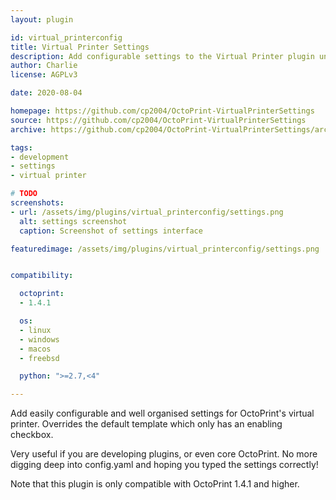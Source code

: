 ```yaml
---
layout: plugin

id: virtual_printerconfig
title: Virtual Printer Settings
description: Add configurable settings to the Virtual Printer plugin under OctoPrint's settings
author: Charlie
license: AGPLv3

date: 2020-08-04

homepage: https://github.com/cp2004/OctoPrint-VirtualPrinterSettings
source: https://github.com/cp2004/OctoPrint-VirtualPrinterSettings
archive: https://github.com/cp2004/OctoPrint-VirtualPrinterSettings/archive/master.zip

tags:
- development
- settings
- virtual printer

# TODO
screenshots:
- url: /assets/img/plugins/virtual_printerconfig/settings.png
  alt: settings screenshot
  caption: Screenshot of settings interface

featuredimage: /assets/img/plugins/virtual_printerconfig/settings.png


compatibility:

  octoprint:
  - 1.4.1

  os:
  - linux
  - windows
  - macos
  - freebsd

  python: ">=2.7,<4"

---
```


Add easily configurable and well organised settings for OctoPrint's virtual printer.
Overrides the default template which only has an enabling checkbox.

Very useful if you are developing plugins, or even core OctoPrint. No more digging deep into config.yaml and hoping you typed the settings correctly!

Note that this plugin is only compatible with OctoPrint 1.4.1 and higher.
